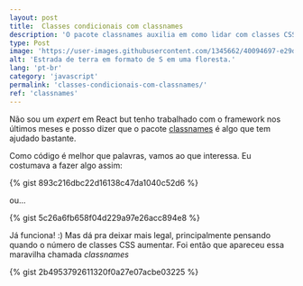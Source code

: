```yaml
---
layout: post
title:  Classes condicionais com classnames
description: 'O pacote classnames auxilia em como lidar com classes CSS nos seus components.'
type: Post
image: 'https://user-images.githubusercontent.com/1345662/40094697-e29d52e2-589e-11e8-8d9b-25ab842482d4.jpg'
alt: 'Estrada de terra em formato de S em uma floresta.'
lang: 'pt-br'
category: 'javascript'
permalink: 'classes-condicionais-com-classnames/'
ref: 'classnames'
---
```


<style>
	pre {
  -moz-tab-size: 4;
  tab-size: 4;
}
</style>

Não sou um _expert_ em React but tenho trabalhado com o framework nos últimos meses e posso dizer que o pacote [classnames](https://github.com/JedWatson/classnames) é algo que tem ajudado bastante.

Como código é melhor que palavras, vamos ao que interessa. Eu costumava a fazer algo assim:

{% gist 893c216dbc22d16138c47da1040c52d6 %}

ou...

{% gist 5c26a6fb658f04d229a97e26acc894e8 %}

Já funciona! :) Mas dá pra deixar mais legal, principalmente pensando quando o número de classes CSS aumentar. Foi então que apareceu essa maravilha chamada _classnames_

{% gist 2b4953792611320f0a27e07acbe03225 %}